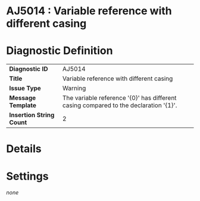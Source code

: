 # AJ5014 : Variable reference with different casing

# Diagnostic Definition

<table>
  <tr>
    <td class="header"><b>Diagnostic ID</b></td>
    <td>AJ5014</td>
  </tr>
  <tr>
    <td class="header"><b>Title</b></td>
    <td>Variable reference with different casing</td>
  </tr>
  <tr>
    <td class="header"><b>Issue Type</b></td>
    <td>Warning</td>
  </tr>
  <tr>
    <td class="header"><b>Message Template</b></td>
    <td>The variable reference '{0}' has different casing compared to the declaration '{1}'.</td>
  </tr>
  <tr>
    <td class="header"><b>Insertion String Count</b></td>
    <td>2</td>
  </tr>
</table>

# Details



# Settings

*none*

